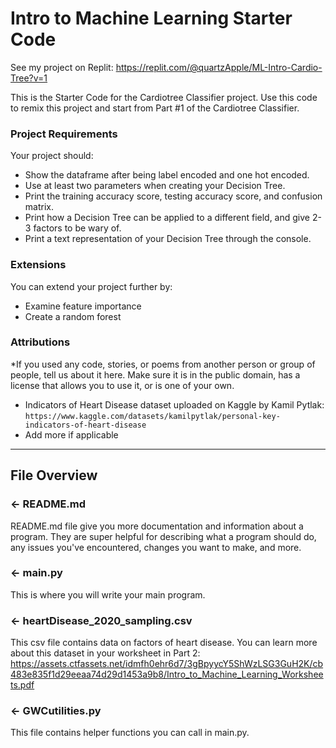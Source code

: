# Intro to Machine Learning Starter Code

See my project on Replit: https://replit.com/@quartzApple/ML-Intro-Cardio-Tree?v=1

This is the Starter Code for the Cardiotree Classifier project. Use this code to remix this project and start from Part #1 of the Cardiotree Classifier.


### Project Requirements
Your project should:
- Show the dataframe after being label encoded and one hot encoded.
- Use at least two parameters when creating your Decision Tree.
- Print the training accuracy score, testing accuracy score, and confusion matrix.
- Print how a Decision Tree can be applied to a different field, and give 2-3 factors to be wary of.
- Print a text representation of your Decision Tree through the console.


### Extensions
You can extend your project further by:
- Examine feature importance
- Create a random forest


###  Attributions
*If you used any code, stories, or poems from another person or group of people, tell us about it here. Make sure it is in the public domain, has a license that allows you to use it, or is one of your own. 
- Indicators of Heart Disease dataset uploaded on Kaggle by Kamil Pytlak: `https://www.kaggle.com/datasets/kamilpytlak/personal-key-indicators-of-heart-disease`
- Add more if applicable

---

## File Overview

### ← README.md

README.md file give you more documentation and information about a program. They are super helpful for describing what a program should do, any issues you've encountered, changes you want to make, and more. 

### ← main.py
This is where you will write your main program.

### ← heartDisease_2020_sampling.csv
This csv file contains data on factors of heart disease. You can learn more about this dataset in your worksheet in Part 2: https://assets.ctfassets.net/idmfh0ehr6d7/3gBpyycY5ShWzLSG3GuH2K/cb483e835f1d29eeaa74d29d1453a9b8/Intro_to_Machine_Learning_Worksheets.pdf

### ← GWCutilities.py
This file contains helper functions you can call in main.py.
